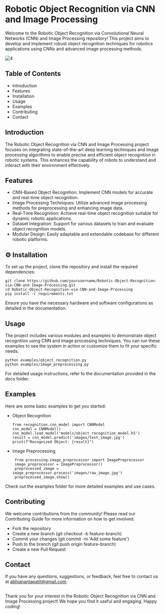 # Robotic Object Recognition via CNN and Image Processing

Welcome to the Robotic Object Recognition via Convolutional Neural Networks (CNN) and Image Processing repository! This project aims to develop and implement robust object recognition techniques for robotics applications using CNNs and advanced image processing methods.

![4](https://github.com/patilabhi20/Robotic-Tasks-via-Large-Language-Models/assets/157373320/90c2a08c-40b1-4b8e-ace7-39f194143c1a)


## Table of Contents
* Introduction
* Features
* Installation
* Usage
* Examples
* Contributing
* Contact

## Introduction

The Robotic Object Recognition via CNN and Image Processing project focuses on integrating state-of-the-art deep learning techniques and image processing algorithms to enable precise and efficient object recognition in robotic systems. This enhances the capability of robots to understand and interact with their environment effectively.

## Features

* CNN-Based Object Recognition: Implement CNN models for accurate and real-time object recognition.
* Image Processing Techniques: Utilize advanced image processing methods for preprocessing and enhancing image data.
* Real-Time Recognition: Achieve real-time object recognition suitable for dynamic robotic applications.
* Dataset Integration: Support for various datasets to train and evaluate object recognition models.
* Modular Design: Easily adaptable and extendable codebase for different robotic platforms.

## ⚙️ Installation

To set up the project, clone the repository and install the required dependencies:

  ``` 
git clone https://github.com/yourusername/Robotic-Object-Recognition-via-CNN-and-Image-Processing.git
cd Robotic-Object-Recognition-via-CNN-and-Image-Processing
pip install -r requirements.txt
  ```

Ensure you have the necessary hardware and software configurations as detailed in the documentation.

## Usage

The project includes various modules and examples to demonstrate object recognition using CNN and image processing techniques. You can run these examples to see the system in action or customize them to fit your specific needs.

  ``` 
python examples/object_recognition.py
python examples/image_preprocessing.py
  ```

For detailed usage instructions, refer to the documentation provided in the docs folder.

## Examples

Here are some basic examples to get you started:

* Object Recognition

    ``` 
   from recognition.cnn_model import CNNModel
   cnn_model = CNNModel()
   cnn_model.load_model('models/object_recognition_model.h5')
   result = cnn_model.predict('images/test_image.jpg')
   print(f"Recognized Object: {result}") 
  ``` 

* Image Preprocessing

  ``` 
   from processing.image_preprocessor import ImagePreprocessor
   image_preprocessor = ImagePreprocessor()
   preprocessed_image = image_preprocessor.process('images/raw_image.jpg')
   preprocessed_image.show()
    ``` 
Check out the examples folder for more detailed examples and use cases.

## Contributing

We welcome contributions from the community! Please read our Contributing Guide for more information on how to get involved.

* Fork the repository
* Create a new branch (git checkout -b feature-branch)
* Commit your changes (git commit -m 'Add some feature')
* Push to the branch (git push origin feature-branch)
* Create a new Pull Request


## Contact
If you have any questions, suggestions, or feedback, feel free to contact us at abhianantapatil@gmail.com.

##
Thank you for your interest in the Robotic Object Recognition via CNN and Image Processing project! We hope you find it useful and engaging. Happy coding!






